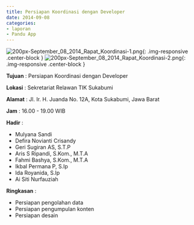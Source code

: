 ```yaml
---
title: Persiapan Koordinasi dengan Developer
date: 2014-09-08
categories:
- laporan
- Pandu App
---
```

![200px-September_08_2014_Rapat_Koordinasi-1.png](/uploads/200px-September_08_2014_Rapat_Koordinasi-1.png){: .img-responsive .center-block }
![200px-September_08_2014_Rapat_Koordinasi-2.png](/uploads/200px-September_08_2014_Rapat_Koordinasi-2.png){: .img-responsive .center-block }

**Tujuan** : Persiapan Koordinasi dengan Developer

**Lokasi** : Sekretariat Relawan TIK Sukabumi

**Alamat** : Jl. Ir. H. Juanda No. 12A, Kota Sukabumi, Jawa Barat

**Jam** : 16.00 - 19.00 WIB

**Hadir** : 
* Mulyana Sandi
* Defira Novianti Crisandy
* Geri Sugiran AS, S.T.P
* Aris S Ripandi, S.Kom., M.T.A
* Fahmi Bashya, S.Kom., M.T.A
* Ikbal Permana P, S.Ip
* Ida Royanida, S.Ip
* Ai Siti Nurfauziah

**Ringkasan** : 

* Persiapan pengolahan data
* Persiapan pengumpulan konten
* Persiapan desain
